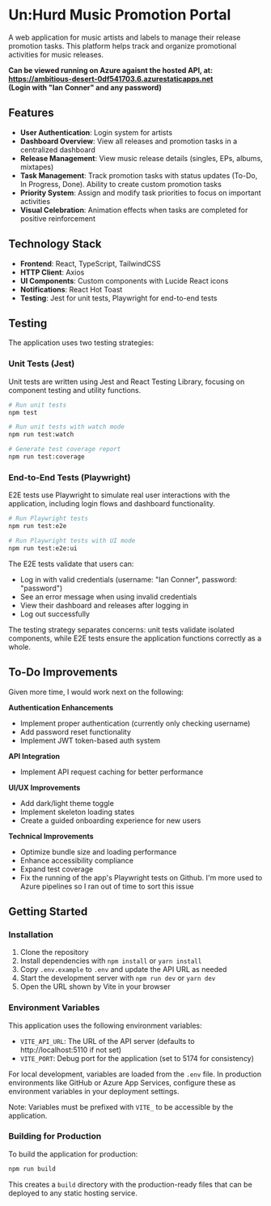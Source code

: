 # Un:Hurd Music Promotion Portal

A web application for music artists and labels to manage their release promotion tasks. This platform helps track and organize promotional activities for music releases.

**Can be viewed running on Azure agaisnt the hosted API, at: https://ambitious-desert-0df541703.6.azurestaticapps.net  
(Login with "Ian Conner" and any password)**

## Features

- **User Authentication**: Login system for artists
- **Dashboard Overview**: View all releases and promotion tasks in a centralized dashboard
- **Release Management**: View music release details (singles, EPs, albums, mixtapes)
- **Task Management**: Track promotion tasks with status updates (To-Do, In Progress, Done).  Ability to create custom promotion tasks
- **Priority System**: Assign and modify task priorities to focus on important activities
- **Visual Celebration**: Animation effects when tasks are completed for positive reinforcement

## Technology Stack

- **Frontend**: React, TypeScript, TailwindCSS
- **HTTP Client**: Axios
- **UI Components**: Custom components with Lucide React icons
- **Notifications**: React Hot Toast
- **Testing**: Jest for unit tests, Playwright for end-to-end tests

## Testing

The application uses two testing strategies:

### Unit Tests (Jest)

Unit tests are written using Jest and React Testing Library, focusing on component testing and utility functions.

```bash
# Run unit tests
npm test

# Run unit tests with watch mode
npm run test:watch

# Generate test coverage report
npm run test:coverage
```

### End-to-End Tests (Playwright)

E2E tests use Playwright to simulate real user interactions with the application, including login flows and dashboard functionality.

```bash
# Run Playwright tests
npm run test:e2e

# Run Playwright tests with UI mode
npm run test:e2e:ui
```

The E2E tests validate that users can:

- Log in with valid credentials (username: "Ian Conner", password: "password")
- See an error message when using invalid credentials
- View their dashboard and releases after logging in
- Log out successfully

The testing strategy separates concerns: unit tests validate isolated components, while E2E tests ensure the application functions correctly as a whole.

## To-Do Improvements

Given more time, I would work next on the following:

**Authentication Enhancements**

- Implement proper authentication (currently only checking username)
- Add password reset functionality
- Implement JWT token-based auth system

**API Integration**

- Implement API request caching for better performance

**UI/UX Improvements**

- Add dark/light theme toggle
- Implement skeleton loading states
- Create a guided onboarding experience for new users

**Technical Improvements**

- Optimize bundle size and loading performance
- Enhance accessibility compliance
- Expand test coverage
- Fix the running of the app's Playwright tests on Github. I'm more used to Azure pipelines so I ran out of time to sort this issue

## Getting Started

### Installation

1. Clone the repository
2. Install dependencies with `npm install` or `yarn install`
3. Copy `.env.example` to `.env` and update the API URL as needed
4. Start the development server with `npm run dev` or `yarn dev`
5. Open the URL shown by Vite in your browser

### Environment Variables

This application uses the following environment variables:

- `VITE_API_URL`: The URL of the API server (defaults to http://localhost:5110 if not set)
- `VITE_PORT`: Debug port for the application (set to 5174 for consistency)

For local development, variables are loaded from the `.env` file. In production environments like GitHub or Azure App Services, configure these as environment variables in your deployment settings.

Note: Variables must be prefixed with `VITE_` to be accessible by the application.

### Building for Production

To build the application for production:

```bash
npm run build
```

This creates a `build` directory with the production-ready files that can be deployed to any static hosting service.
